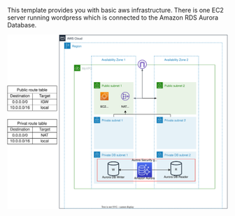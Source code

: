 This template provides you with basic aws infrastructure. There is one EC2 server running wordpress which is connected to the Amazon RDS Aurora Database. 

![Diagramm](wordpress_with_rds.drawio.svg)